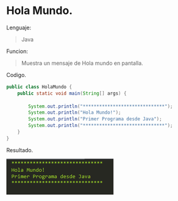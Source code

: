 # Hola Mundo.

Lenguaje:
> Java

Funcion:

> Muestra un mensaje de Hola mundo en pantalla.

Codigo.

``` java
public class HolaMundo {
    public static void main(String[] args) {

        System.out.println("******************************");
        System.out.println("Hola Mundo!");
        System.out.println("Primer Programa desde Java");
        System.out.println("******************************");
    }
}

```
Resultado.

![alt text](image.png)